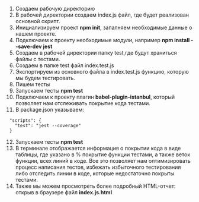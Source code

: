 1. Создаем рабочую директорию
2. В рабочей директории создаем index.js файл, где будет реализован основной скрипт.
3. Инициализируем проект **npm init**, запалняем необходимые данные о нашем проекте.
4. Подключаем к проекту необходимые модули, например **npm install --save-dev jest**
5. Создаем в рабочей директории папку test,где будут храниться файлы с тестами.
6. Создаем в папке test файл index.test.js
7. Экспортируем из основного файла в index.test.js функцию, которую мы будем тестировать.
8. Пишем тесты
9. Запускаем тесты **npm test**
10. Подключаем к проекту плагин **babel-plugin-istanbul**, который позволяет нам отслеживать покрытие кода тестами.
11. В package.json указываем:

```
 "scripts": {
   "test": "jest --coverage"
 }
```

12. Запускаем тесты **npm test**
13. В терминале отображается информация о покрытии кода в виде таблицы, где указано в % покрытие функции тестами, а также веток функции, всех линий в коде. Все это позволяет нам оптимизировать процесс написания тестов, избежать избыточного тестирования либо отследить линии в коде, которые недостаточно покрыты тестами.
14. Также мы можем просмотреть более подробный HTML-отчет: открыв в браузере файл **index.js.html**
